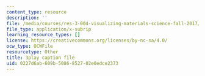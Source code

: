 ```yaml
---
content_type: resource
description: ''
file: /media/courses/res-3-004-visualizing-materials-science-fall-2017/0227d6ab609b5086852702e0edce2373_-MJrb7xScbU.vtt
file_type: application/x-subrip
learning_resource_types: []
license: https://creativecommons.org/licenses/by-nc-sa/4.0/
ocw_type: OCWFile
resourcetype: Other
title: 3play caption file
uid: 0227d6ab-609b-5086-8527-02e0edce2373
---
```

